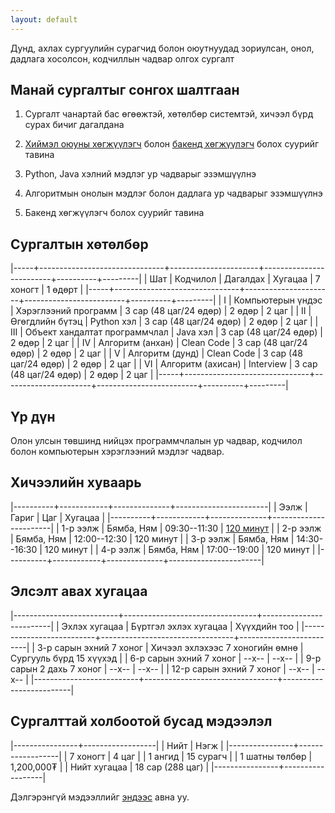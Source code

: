 ```yaml
---
layout: default
---
```


Дунд, ахлах сургуулийн сурагчид болон оюутнуудад зориулсан, онол, дадлага хосолсон, кодчиллын чадвар олгох сургалт

## Манай сургалтыг сонгох шалтгаан

1. Сургалт чанартай бас өгөөжтэй, хөтөлбөр системтэй, хичээл бүрд сурах бичиг дагалдана
   
1. [Хиймэл оюуны хөгжүүлэгч](/faq#ai) болон [бакенд хөгжүүлэгч](/backend) болох суурийг тавина

1. Python, Java хэлний мэдлэг ур чадварыг эзэмшүүлнэ

1. Алгоритмын онолын мэдлэг болон дадлага ур чадварыг эзэмшүүлнэ

1. Бакенд хөгжүүлэгч болох суурийг тавина

## Сургалтын хөтөлбөр

|-----+-------------------------------+----------------------+-------------------------+----------+---------|
| Шат | Кодчилол                      | Дагалдах             | Хугацаа                 | 7 хоногт | 1 өдөрт |
|-----+-------------------------------+----------------------+-------------------------+----------+---------|
| I   | Компьютерын үндэс             | Хэрэглээний программ | 3 сар (48 цаг/24 өдөр) | 2 өдөр   | 2 цаг   |
| II  | Өгөгдлийн бүтэц               | Python хэл           | 3 сар (48 цаг/24 өдөр) | 2 өдөр   | 2 цаг   |
| III | Объект хандалтат программчлал | Java хэл             | 3 сар (48 цаг/24 өдөр) | 2 өдөр   | 2 цаг   |
| IV  | Алгоритм (анхан)              | Clean Code           | 3 сар (48 цаг/24 өдөр) | 2 өдөр   | 2 цаг   |
| V   | Алгоритм (дунд)               | Clean Code           | 3 сар (48 цаг/24 өдөр) | 2 өдөр   | 2 цаг   |
| VI  | Алгоритм (ахисан)             | Interview            | 3 сар (48 цаг/24 өдөр) | 2 өдөр   | 2 цаг   |
|-----+-------------------------------+----------------------+-------------------------+----------+---------|

## Үр дүн

Олон улсын төвшинд нийцэх программчлалын ур чадвар, кодчилол болон компьютерын хэрэглээний мэдлэг чадвар.

## Хичээлийн хуваарь

|----------+------------+--------------+-----------------------|
| Ээлж     | Гариг      |          Цаг | Хугацаа               |
|----------+------------+--------------+-----------------------|
| 1-р ээлж | Бямба, Ням | 09:30--11:30 | [120 минут](/faq#120) |
| 2-р ээлж | Бямба, Ням | 12:00--12:30 | 120 минут             |
| 3-р ээлж | Бямба, Ням | 14:30--16:30 | 120 минут             |
| 4-р ээлж | Бямба, Ням | 17:00--19:00 | 120 минут             |
|----------+------------+--------------+-----------------------|

## Элсэлт авах хугацаа

|--------------------------+---------------------------------+-------------------------|
| Эхлэх хугацаа            | Бүртгэл эхлэх хугацаа           | Хүүхдийн тоо            |
|--------------------------+---------------------------------+-------------------------|
| 3-р сарын эхний 7 хоног  | Хичээл эхлэхээс 7 хоногийн өмнө | Сургууль бүрд 15 хүүхэд |
| 6-р сарын эхний 7 хоног  | --x--                           | --x--                   |
| 9-р сарын 2 дахь 7 хоног | --x--                           | --x--                   |
| 12-р сарын эхний 7 хоног | --x--                           | --x--                   |
|--------------------------+---------------------------------+-------------------------|

## Сургалттай холбоотой бусад мэдээлэл

|----------------+------------------|
| Нийт           | Нэгж             |
|----------------+------------------|
| 7 хоногт       | 4 цаг            |
| 1 ангид        | 15 сурагч        |
| 1 шатны төлбөр | 1,200,000₮       |
| Нийт хугацаа   | 18 сар (288 цаг) |
|----------------+------------------|

Дэлгэрэнгүй мэдээллийг [эндээс](./faq) авна уу.
